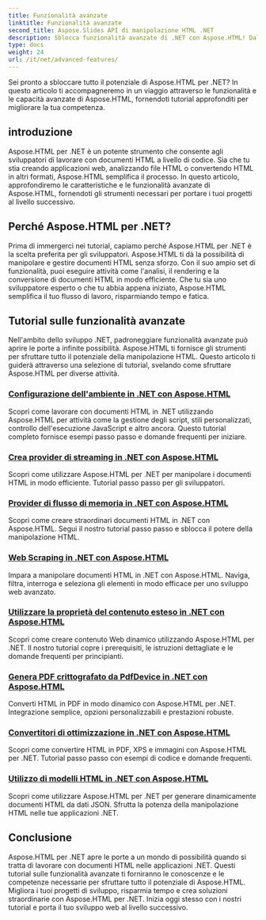 ```yaml
---
title: Funzionalità avanzate
linktitle: Funzionalità avanzate
second_title: Aspose.Slides API di manipolazione HTML .NET
description: Sblocca funzionalità avanzate di .NET con Aspose.HTML! Dalla configurazione dell'ambiente allo scraping web, esplora tutorial completi per un potente sviluppo web.
type: docs
weight: 24
url: /it/net/advanced-features/
---
```


Sei pronto a sbloccare tutto il potenziale di Aspose.HTML per .NET? In questo articolo ti accompagneremo in un viaggio attraverso le funzionalità e le capacità avanzate di Aspose.HTML, fornendoti tutorial approfonditi per migliorare la tua competenza.

## introduzione

Aspose.HTML per .NET è un potente strumento che consente agli sviluppatori di lavorare con documenti HTML a livello di codice. Sia che tu stia creando applicazioni web, analizzando file HTML o convertendo HTML in altri formati, Aspose.HTML semplifica il processo. In questo articolo, approfondiremo le caratteristiche e le funzionalità avanzate di Aspose.HTML, fornendoti gli strumenti necessari per portare i tuoi progetti al livello successivo.

## Perché Aspose.HTML per .NET?

Prima di immergerci nei tutorial, capiamo perché Aspose.HTML per .NET è la scelta preferita per gli sviluppatori. Aspose.HTML ti dà la possibilità di manipolare e gestire documenti HTML senza sforzo. Con il suo ampio set di funzionalità, puoi eseguire attività come l'analisi, il rendering e la conversione di documenti HTML in modo efficiente. Che tu sia uno sviluppatore esperto o che tu abbia appena iniziato, Aspose.HTML semplifica il tuo flusso di lavoro, risparmiando tempo e fatica.

## Tutorial sulle funzionalità avanzate
Nell'ambito dello sviluppo .NET, padroneggiare funzionalità avanzate può aprire le porte a infinite possibilità. Aspose.HTML ti fornisce gli strumenti per sfruttare tutto il potenziale della manipolazione HTML. Questo articolo ti guiderà attraverso una selezione di tutorial, svelando come sfruttare Aspose.HTML per diverse attività.
### [Configurazione dell'ambiente in .NET con Aspose.HTML](./environment-configuration/)
Scopri come lavorare con documenti HTML in .NET utilizzando Aspose.HTML per attività come la gestione degli script, stili personalizzati, controllo dell'esecuzione JavaScript e altro ancora. Questo tutorial completo fornisce esempi passo passo e domande frequenti per iniziare.
### [Crea provider di streaming in .NET con Aspose.HTML](./create-stream-provider/)
Scopri come utilizzare Aspose.HTML per .NET per manipolare i documenti HTML in modo efficiente. Tutorial passo passo per gli sviluppatori.
### [Provider di flusso di memoria in .NET con Aspose.HTML](./memory-stream-provider/)
Scopri come creare straordinari documenti HTML in .NET con Aspose.HTML. Segui il nostro tutorial passo passo e sblocca il potere della manipolazione HTML.
### [Web Scraping in .NET con Aspose.HTML](./web-scraping/)
Impara a manipolare documenti HTML in .NET con Aspose.HTML. Naviga, filtra, interroga e seleziona gli elementi in modo efficace per uno sviluppo web avanzato.
### [Utilizzare la proprietà del contenuto esteso in .NET con Aspose.HTML](./use-extended-content-property/)
Scopri come creare contenuto Web dinamico utilizzando Aspose.HTML per .NET. Il nostro tutorial copre i prerequisiti, le istruzioni dettagliate e le domande frequenti per principianti.
### [Genera PDF crittografato da PdfDevice in .NET con Aspose.HTML](./generate-encrypted-pdf-by-pdfdevice/)
Converti HTML in PDF in modo dinamico con Aspose.HTML per .NET. Integrazione semplice, opzioni personalizzabili e prestazioni robuste.
### [Convertitori di ottimizzazione in .NET con Aspose.HTML](./fine-tuning-converters/)
Scopri come convertire HTML in PDF, XPS e immagini con Aspose.HTML per .NET. Tutorial passo passo con esempi di codice e domande frequenti.
### [Utilizzo di modelli HTML in .NET con Aspose.HTML](./using-html-templates/)
Scopri come utilizzare Aspose.HTML per .NET per generare dinamicamente documenti HTML da dati JSON. Sfrutta la potenza della manipolazione HTML nelle tue applicazioni .NET.


## Conclusione

Aspose.HTML per .NET apre le porte a un mondo di possibilità quando si tratta di lavorare con documenti HTML nelle applicazioni .NET. Questi tutorial sulle funzionalità avanzate ti forniranno le conoscenze e le competenze necessarie per sfruttare tutto il potenziale di Aspose.HTML. Migliora i tuoi progetti di sviluppo, risparmia tempo e crea soluzioni straordinarie con Aspose.HTML per .NET. Inizia oggi stesso con i nostri tutorial e porta il tuo sviluppo web al livello successivo.